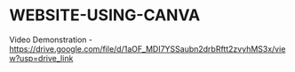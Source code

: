 # WEBSITE-USING-CANVA
Video Demonstration - https://drive.google.com/file/d/1aOF_MDI7YSSaubn2drbRftt2zvyhMS3x/view?usp=drive_link
